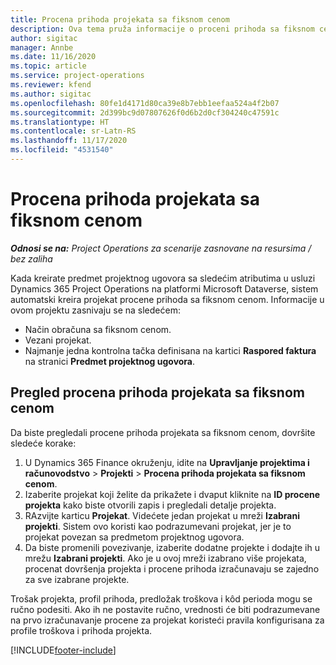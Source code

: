 ```yaml
---
title: Procena prihoda projekata sa fiksnom cenom
description: Ova tema pruža informacije o proceni prihoda sa fiksnom cenom u projektima.
author: sigitac
manager: Annbe
ms.date: 11/16/2020
ms.topic: article
ms.service: project-operations
ms.reviewer: kfend
ms.author: sigitac
ms.openlocfilehash: 80fe1d4171d80ca39e8b7ebb1eefaa524a4f2b07
ms.sourcegitcommit: 2d399bc9d07807626f0d6b2d0cf304240c47591c
ms.translationtype: HT
ms.contentlocale: sr-Latn-RS
ms.lasthandoff: 11/17/2020
ms.locfileid: "4531540"
---
```

# <a name="fixed-price-revenue-estimate-projects"></a>Procena prihoda projekata sa fiksnom cenom 

_**Odnosi se na:** Project Operations za scenarije zasnovane na resursima / bez zaliha_

Kada kreirate predmet projektnog ugovora sa sledećim atributima u usluzi Dynamics 365 Project Operations na platformi Microsoft Dataverse, sistem automatski kreira projekat procene prihoda sa fiksnom cenom. Informacije u ovom projektu zasnivaju se na sledećem:

  - Način obračuna sa fiksnom cenom.
  - Vezani projekat.
  - Najmanje jedna kontrolna tačka definisana na kartici **Raspored faktura** na stranici **Predmet projektnog ugovora**.

## <a name="review-fixed-price-revenue-estimates-projects"></a>Pregled procena prihoda projekata sa fiksnom cenom
Da biste pregledali procene prihoda projekata sa fiksnom cenom, dovršite sledeće korake:

1. U Dynamics 365 Finance okruženju, idite na **Upravljanje projektima i računovodstvo** > **Projekti** > **Procena prihoda projekata sa fiksnom cenom**.
2. Izaberite projekat koji želite da prikažete i dvaput kliknite na **ID procene projekta** kako biste otvorili zapis i pregledali detalje projekta.
3. RAzvijte karticu **Projekat**. Videćete jedan projekat u mreži **Izabrani projekti**. Sistem ovo koristi kao podrazumevani projekat, jer je to projekat povezan sa predmetom projektnog ugovora. 
4. Da biste promenili povezivanje, izaberite dodatne projekte i dodajte ih u mrežu **Izabrani projekti**. Ako je u ovoj mreži izabrano više projekata, procenat dovršenja projekta i procene prihoda izračunavaju se zajedno za sve izabrane projekte.

  Trošak projekta, profil prihoda, predložak troškova i kôd perioda mogu se ručno podesiti. Ako ih ne postavite ručno, vrednosti će biti podrazumevane na prvo izračunavanje procene za projekat koristeći pravila konfigurisana za profile troškova i prihoda projekta.



[!INCLUDE[footer-include](../includes/footer-banner.md)]